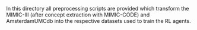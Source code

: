 In this directory all preprocessing scripts are provided which transform the MIMIC-III (after concept extraction with MIMIC-CODE) and AmsterdamUMCdb into the respective datasets used to train the RL agents.
